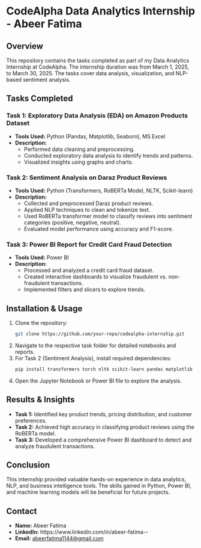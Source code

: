 # CodeAlpha Data Analytics Internship - Abeer Fatima

## Overview

This repository contains the tasks completed as part of my Data Analytics Internship at CodeAlpha. The internship duration was from March 1, 2025, to March 30, 2025. The tasks cover data analysis, visualization, and NLP-based sentiment analysis.

## Tasks Completed

### Task 1: Exploratory Data Analysis (EDA) on Amazon Products Dataset

- **Tools Used:** Python (Pandas, Matplotlib, Seaborn), MS Excel
- **Description:**
  - Performed data cleaning and preprocessing.
  - Conducted exploratory data analysis to identify trends and patterns.
  - Visualized insights using graphs and charts.

### Task 2: Sentiment Analysis on Daraz Product Reviews

- **Tools Used:** Python (Transformers, RoBERTa Model, NLTK, Scikit-learn)
- **Description:**
  - Collected and preprocessed Daraz product reviews.
  - Applied NLP techniques to clean and tokenize text.
  - Used RoBERTa transformer model to classify reviews into sentiment categories (positive, negative, neutral).
  - Evaluated model performance using accuracy and F1-score.

### Task 3: Power BI Report for Credit Card Fraud Detection

- **Tools Used:** Power BI
- **Description:**
  - Processed and analyzed a credit card fraud dataset.
  - Created interactive dashboards to visualize fraudulent vs. non-fraudulent transactions.
  - Implemented filters and slicers to explore trends.

## Installation & Usage

1. Clone the repository:
   ```bash
   git clone https://github.com/your-repo/codealpha-internship.git
   ```
2. Navigate to the respective task folder for detailed notebooks and reports.
3. For Task 2 (Sentiment Analysis), install required dependencies:
   ```bash
   pip install transformers torch nltk scikit-learn pandas matplotlib seaborn
   ```
4. Open the Jupyter Notebook or Power BI file to explore the analysis.

## Results & Insights

- **Task 1:** Identified key product trends, pricing distribution, and customer preferences.
- **Task 2:** Achieved high accuracy in classifying product reviews using the RoBERTa model.
- **Task 3:** Developed a comprehensive Power BI dashboard to detect and analyze fraudulent transactions.

## Conclusion

This internship provided valuable hands-on experience in data analytics, NLP, and business intelligence tools. The skills gained in Python, Power BI, and machine learning models will be beneficial for future projects.

## Contact

- **Name:** Abeer Fatima
- **LinkedIn:** https\://www\.linkedin.com/in/abeer-fatima--
- **Email:** [abeerfatima1144@gmail.com](mailto\:abeerfatima1144@gmail.com)

